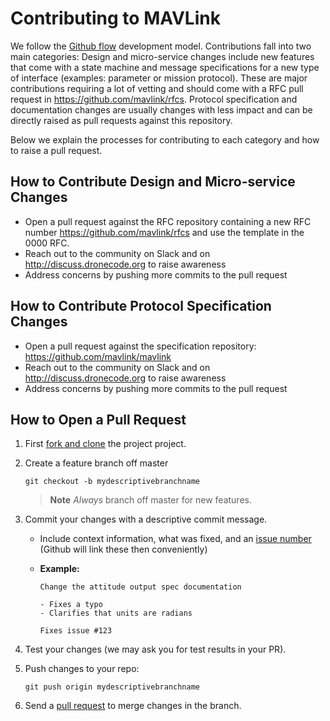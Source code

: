 # Contributing to MAVLink

We follow the [Github flow](https://guides.github.com/introduction/flow/) development model. Contributions fall into two main categories: Design and micro-service changes include new features that come with a state machine and message specifications for a new type of interface (examples: parameter or mission protocol). These are major contributions requiring a lot of vetting and should come with a RFC pull request in https://github.com/mavlink/rfcs. Protocol specification and documentation changes are usually changes with less impact and can be directly raised as pull requests against this repository.

Below we explain the processes for contributing to each category and how to raise a pull request.

## How to Contribute Design and Micro-service Changes

* Open a pull request against the RFC repository containing a new RFC number https://github.com/mavlink/rfcs and use the template in the 0000 RFC.
* Reach out to the community on Slack and on http://discuss.dronecode.org to raise awareness
* Address concerns by pushing more commits to the pull request

## How to Contribute Protocol Specification Changes

* Open a pull request against the specification repository: https://github.com/mavlink/mavlink
* Reach out to the community on Slack and on http://discuss.dronecode.org to raise awareness
* Address concerns by pushing more commits to the pull request
  
## How to Open a Pull Request

1. First [fork and clone](https://help.github.com/articles/fork-a-repo) the project project.
1. Create a feature branch off master
   ```
   git checkout -b mydescriptivebranchname
   ```
   > **Note** *Always* branch off master for new features.
1. Commit your changes with a descriptive commit message.
   * Include context information, what was fixed, and an [issue number](https://github.com/mavlink/mavlink) (Github will link these then conveniently)
   * **Example:**

     ```
     Change the attitude output spec documentation

     - Fixes a typo
     - Clarifies that units are radians

     Fixes issue #123
     ```

1. Test your changes (we may ask you for test results in your PR).
1. Push changes to your repo:
   ```
   git push origin mydescriptivebranchname
   ```
1. Send a [pull request](https://github.com/mavlink/mavlink/compare/) to merge changes in the branch.
